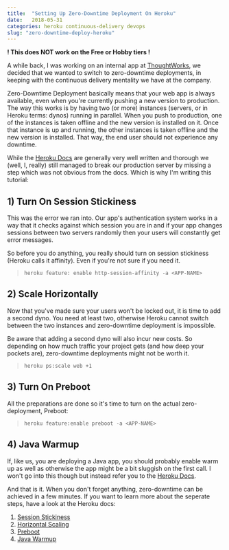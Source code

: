 ```yaml
---
title:	"Setting Up Zero-Downtime Deployment On Heroku"
date:	2018-05-31
categories: heroku continuous-delivery devops
slug: "zero-downtime-deploy-heroku"
---
```


**! This does NOT work on the Free or Hobby tiers !**

A while back, I was working on an internal app at [ThoughtWorks](https://www.thoughtworks.com/), we decided that we wanted to switch to zero-downtime deployments, in keeping with the continuous delivery mentality we have at the company.

Zero-Downtime Deployment basically means that your web app is always available, even when you're currently pushing a new version to production. The way this works is by having two (or more) instances (servers, or in Heroku terms: dynos) running in parallel. When you push to production, one of the instances is taken offline and the new version is installed on it. Once that instance is up and running, the other instances is taken offline and the new version is installed. That way, the end user should not experience any downtime.

While the [Heroku Docs](https://devcenter.heroku.com/categories/reference) are generally very well written and thorough we (well, I, really) still managed to break our production server by missing a step which was not obvious from the docs. Which is why I'm writing this tutorial:

## 1) Turn On Session Stickiness
This was the error we ran into. Our app's authentication system works in a way that it checks against which session you are in and if your app changes sessions between two servers randomly then your users will constantly get error messages.

So before you do anything, you really should turn on session stickiness (Heroku calls it affinity). Even if you're not sure if you need it.

> `heroku feature: enable http-session-affinity -a <APP-NAME>`

## 2) Scale Horizontally
Now that you've made sure your users won't be locked out, it is time to add a second dyno. You need at least two, otherwise Heroku cannot switch between the two instances and zero-downtime deployment is impossible.

Be aware that adding a second dyno will also incur new costs. So depending on how much traffic your project gets (and how deep your pockets are), zero-downtime deployments might not be worth it.

> `heroku ps:scale web +1`

## 3) Turn On Preboot
All the preparations are done so it's time to turn on the actual zero-deployment, Preboot:

> `heroku feature:enable preboot -a <APP-NAME>`

## 4) Java Warmup
If, like us, you are deploying a Java app, you should probably enable warm up as well as otherwise the app might be a bit sluggish on the first call. I won't go into this though but instead refer you to the [Heroku Docs](https://devcenter.heroku.com/articles/warming-up-a-java-process).


And that is it. When you don't forget anything, zero-downtime can be achieved in a few minutes. If you want to learn more about the seperate steps, have a look at the Heroku docs:
1. [Session Stickiness](https://devcenter.heroku.com/articles/session-affinity)
2. [Horizontal Scaling](https://devcenter.heroku.com/articles/scaling)
3. [Preboot](https://devcenter.heroku.com/articles/preboot)
4. [Java Warmup](https://devcenter.heroku.com/articles/warming-up-a-java-process)
